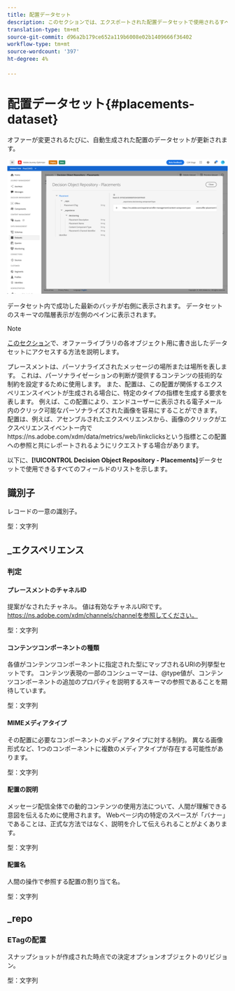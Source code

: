 ```yaml
---
title: 配置データセット
description: このセクションでは、エクスポートされた配置データセットで使用されるすべてのフィールドをリストします。
translation-type: tm+mt
source-git-commit: d96a2b179ce652a119b6008e02b1409666f36402
workflow-type: tm+mt
source-wordcount: '397'
ht-degree: 4%

---
```


# 配置データセット{#placements-dataset}

オファーが変更されるたびに、自動生成された配置のデータセットが更新されます。

![](../assets/dataset-placements.png)

データセット内で成功した最新のバッチが右側に表示されます。 データセットのスキーマの階層表示が左側のペインに表示されます。

>[!NOTE]
>
>[このセクション](../export-catalog/access-dataset.md)で、オファーライブラリの各オブジェクト用に書き出したデータセットにアクセスする方法を説明します。

プレースメントは、パーソナライズされたメッセージの場所または場所を表します。 これは、パーソナライゼーションの判断が提供するコンテンツの技術的な制約を設定するために使用します。 また、配置は、この配置が関係するエクスペリエンスイベントが生成される場合に、特定のタイプの指標を生成する要求を表します。 例えば、この配置により、エンドユーザーに表示される電子メール内のクリック可能なパーソナライズされた画像を容易にすることができます。 配置は、例えば、アセンブルされたエクスペリエンスから、画像のクリックがエクスペリエンスイベントー内でhttps://ns.adobe.com/xdm/data/metrics/web/linkclicksという指標とこの配置への参照と共にレポートされるようにリクエストする場合があります。

以下に、**[!UICONTROL Decision Object Repository - Placements]**&#x200B;データセットで使用できるすべてのフィールドのリストを示します。

## 識別子

レコードの一意の識別子。

型：文字列

## _エクスペリエンス

### 判定

#### プレースメントのチャネルID

提案がなされたチャネル。 値は有効なチャネルURIです。 https://ns.adobe.com/xdm/channels/channelを参照してください。

型：文字列

#### コンテンツコンポーネントの種類

各値がコンテンツコンポーネントに指定された型にマップされるURIの列挙型セットです。 コンテンツ表現の一部のコンシューマーは、@type値が、コンテンツコンポーネントの追加のプロパティを説明するスキーマの参照であることを期待しています。

型：文字列

#### MIMEメディアタイプ

その配置に必要なコンポーネントのメディアタイプに対する制約。 異なる画像形式など、1つのコンポーネントに複数のメディアタイプが存在する可能性があります。

型：文字列

#### 配置の説明

メッセージ配信全体での動的コンテンツの使用方法について、人間が理解できる意図を伝えるために使用されます。 Webページ内の特定のスペースが「バナー」であることは、正式な方法ではなく、説明を介して伝えられることがよくあります。

型：文字列

#### 配置名

人間の操作で参照する配置の割り当て名。

型：文字列

## _repo

### ETagの配置

スナップショットが作成された時点での決定オプションオブジェクトのリビジョン。

型：文字列
